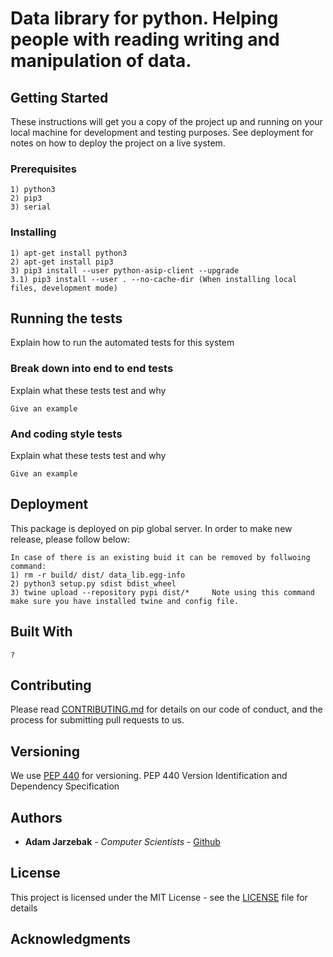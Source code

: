 # Data library for python. Helping people with reading writing and manipulation of data.

## Getting Started

These instructions will get you a copy of the project up and running on your local machine for development and testing purposes. See deployment for notes on how to deploy the project on a live system.

### Prerequisites

```
1) python3
2) pip3
3) serial
```

### Installing

```
1) apt-get install python3
2) apt-get install pip3
3) pip3 install --user python-asip-client --upgrade
3.1) pip3 install --user . --no-cache-dir (When installing local files, development mode)
```

## Running the tests

Explain how to run the automated tests for this system

### Break down into end to end tests

Explain what these tests test and why

```
Give an example
```

### And coding style tests

Explain what these tests test and why

```
Give an example
```

## Deployment

This package is deployed on pip global server. In order to make new release, please follow below:

```
In case of there is an existing buid it can be removed by follwoing command:
1) rm -r build/ dist/ data_lib.egg-info
2) python3 setup.py sdist bdist_wheel
3) twine upload --repository pypi dist/*     Note using this command make sure you have installed twine and config file.

```
## Built With
```
?
```
## Contributing

Please read [CONTRIBUTING.md](CONTRIBUTING.md) for details on our code of conduct, and the process for submitting pull requests to us.

## Versioning

We use [PEP 440](https://www.python.org/dev/peps/pep-0440/) for versioning.
PEP 440 Version Identification and Dependency Specification

## Authors

* **Adam Jarzebak** - *Computer Scientists* - [Github](https://github.com/jarzab3)

## License

This project is licensed under the MIT License - see the [LICENSE](LICENSE) file for details

## Acknowledgments

